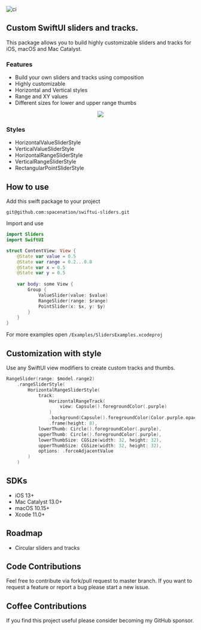 ![ci](https://github.com/swift-extensions/swiftui-sliders/workflows/ci/badge.svg)

## Custom SwiftUI sliders and tracks.
This package allows you to build highly customizable sliders and tracks for iOS, macOS and Mac Catalyst. 

### Features
- Build your own sliders and tracks using composition
- Highly customizable
- Horizontal and Vertical styles
- Range and XY values
- Different sizes for lower and upper range thumbs

<center>
<img src="Resources/sliders.png"/>
</center>

### Styles
- HorizontalValueSliderStyle
- VerticalValueSliderStyle
- HorizontalRangeSliderStyle
- VerticalRangeSliderStyle
- RectangularPointSliderStyle

## How to use

Add this swift package to your project
```
git@github.com:spacenation/swiftui-sliders.git
```

Import and use

```swift
import Sliders
import SwiftUI

struct ContentView: View {
    @State var value = 0.5
    @State var range = 0.2...0.8
    @State var x = 0.5
    @State var y = 0.5
    
    var body: some View {
        Group {
            ValueSlider(value: $value)
            RangeSlider(range: $range)
            PointSlider(x: $x, y: $y)
        }
    }
}
```
For more examples open `/Examples/SlidersExamples.xcodeproj`

## Customization with style
Use any SwiftUI view modifiers to create custom tracks and thumbs.

```swift
RangeSlider(range: $model.range2)
    .rangeSliderStyle(
        HorizontalRangeSliderStyle(
            track:
                HorizontalRangeTrack(
                    view: Capsule().foregroundColor(.purple)
                )
                .background(Capsule().foregroundColor(Color.purple.opacity(0.25)))
                .frame(height: 8),
            lowerThumb: Circle().foregroundColor(.purple),
            upperThumb: Circle().foregroundColor(.purple),
            lowerThumbSize: CGSize(width: 32, height: 32),
            upperThumbSize: CGSize(width: 32, height: 32),
            options: .forceAdjacentValue
        )
    )
```

## SDKs
- iOS 13+
- Mac Catalyst 13.0+
- macOS 10.15+
- Xcode 11.0+

## Roadmap
- Circular sliders and tracks

## Code Contributions
Feel free to contribute via fork/pull request to master branch. If you want to request a feature or report a bug please start a new issue.

## Coffee Contributions
If you find this project useful please consider becoming my GitHub sponsor.
